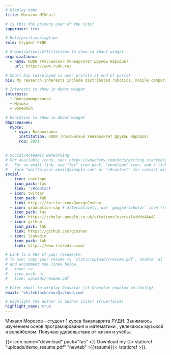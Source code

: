 ```yaml
---
# Display name
title: Morozov MIkhail

# Is this the primary user of the site?
superuser: true

# Role/position/tagline
role: Студент РУДН

# Organizations/Affiliations to show in About widget
organizations:
  - name: RUDN (Российский Университет Дружбы Народов)
    url: https://www.rudn.ru/

# Short bio (displayed in user profile at end of posts)
bio: My research interests include distributed robotics, mobile computing and programmable matter.

# Interests to show in About widget
interests:
  - Программирование
  - Музыка
  - Волейбол

# Education to show in About widget
Образование:
  курсы:
    - курс: Бакалавриат
      institution: RUDN (Российский Университет Дружбы Народов)
      год: 2021
      

# Social/Academic Networking
# For available icons, see: https://wowchemy.com/docs/getting-started/page-builder/#icons
#   For an email link, use "fas" icon pack, "envelope" icon, and a link in the
#   form "mailto:your-email@example.com" or "/#contact" for contact widget.
social:
  - icon: envelope
    icon_pack: fas
    link: '/#contact'
  - icon: twitter
    icon_pack: fab
    link: https://twitter.com/GeorgeCushen
  - icon: graduation-cap # Alternatively, use `google-scholar` icon from `ai` icon pack
    icon_pack: fas
    link: https://scholar.google.co.uk/citations?user=sIwtMXoAAAAJ
  - icon: github
    icon_pack: fab
    link: https://github.com/gcushen
  - icon: linkedin
    icon_pack: fab
    link: https://www.linkedin.com/

# Link to a PDF of your resume/CV.
# To use: copy your resume to `static/uploads/resume.pdf`, enable `ai` icons in `params.toml`,
# and uncomment the lines below.
# - icon: cv
#   icon_pack: ai
#   link: uploads/resume.pdf

# Enter email to display Gravatar (if Gravatar enabled in Config)
email: 'whiteblackarmor@icloud.com'

# Highlight the author in author lists? (true/false)
highlight_name: true
---
```


Михаил Морозов - студент 1 курса бакалаврита РУДН. Занимаюсь изучением основ програмирования и математики , увлекаюсь музыкой и волейболом. Получаю удовольствие от жизни и учёбы.

{{< icon name="download" pack="fas" >}} Download my {{< staticref "uploads/demo_resume.pdf" "newtab" >}}resumé{{< /staticref >}}.
